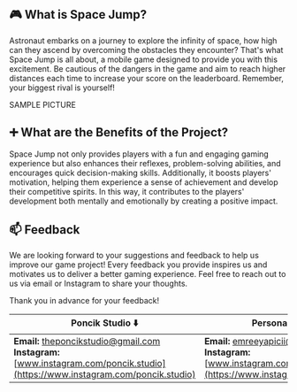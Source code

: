 ## 🎮 What is Space Jump?

Astronaut embarks on a journey to explore the infinity of space, how high can they ascend by overcoming the obstacles they encounter? That's what Space Jump is all about, a mobile game designed to provide you with this excitement. Be cautious of the dangers in the game and aim to reach higher distances each time to increase your score on the leaderboard.
Remember, your biggest rival is yourself!

SAMPLE PICTURE

## ➕ What are the Benefits of the Project?
Space Jump not only provides players with a fun and engaging gaming experience but also enhances their reflexes, problem-solving abilities, and encourages quick decision-making skills. Additionally, it boosts players' motivation, helping them experience a sense of achievement and develop their competitive spirits. In this way, it contributes to the players' development both mentally and emotionally by creating a positive impact.


## 📫 Feedback
We are looking forward to your suggestions and feedback to help us improve our game project! Every feedback you provide inspires us and motivates us to deliver a better gaming experience. Feel free to reach out to us via email or Instagram to share your thoughts.

Thank you in advance for your feedback!

| Poncik Studio ⬇️ | Personal Account ⬇️ |
|------------------|-------------------|
| **Email:** [theponcikstudio@gmail.com](mailto:theponcikstudio@gmail.com) <br> **Instagram:** [www.instagram.com/poncik.studio](https://www.instagram.com/poncik.studio) | **Email:** [emreeyapicii@gmail.com](mailto:emreeyapicii@gmail.com) <br> **Instagram:** [www.instagram.com/yapiciiemree](https://www.instagram.com/yapiciiemree) |
